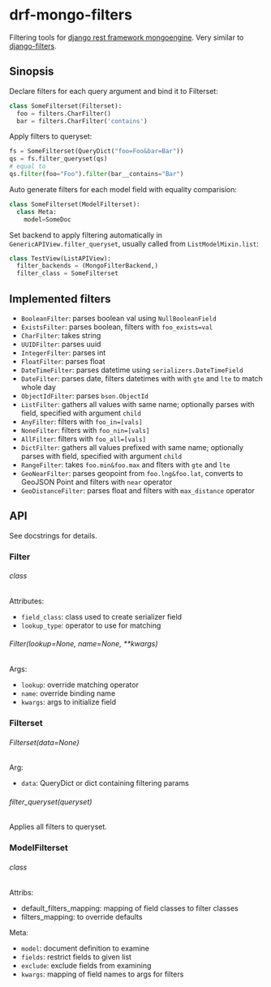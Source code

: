 # drf-mongo-filters
Filtering tools for [django rest framework mongoengine](https://github.com/umutbozkurt/django-rest-framework-mongoengine).
Very similar to [django-filters](https://github.com/alex/django-filter).

## Sinopsis

Declare filters for each query argument and bind it to Filterset:
```python
class SomeFilterset(Filterset):
  foo = filters.CharFilter()
  bar = filters.CharFilter('contains')
```

Apply filters to queryset:
```python
fs = SomeFilterset(QueryDict("foo=Foo&bar=Bar"))
qs = fs.filter_queryset(qs)
# equal to
qs.filter(foo="Foo").filter(bar__contains="Bar")
```

Auto generate filters for each model field with equality comparision:
```python
class SomeFilterset(ModelFilterset):
  class Meta:
    model=SomeDoc
```

Set backend to apply filtering automatically in `GenericAPIView.filter_queryset`, usually called from `ListModelMixin.list`:
```python
class TestView(ListAPIView):
  filter_backends = (MongoFilterBackend,)
  filter_class = SomeFilterset
```

## Implemented filters
* `BooleanFilter`: parses boolean val using `NullBooleanField`
* `ExistsFilter`: parses boolean, filters with `foo_exists=val`
* `CharFilter`: takes string
* `UUIDFilter`: parses uuid
* `IntegerFilter`: parses int
* `FloatFilter`: parses float
* `DateTimeFilter`: parses datetime using `serializers.DateTimeField`
* `DateFilter`: parses date, filters datetimes with with `gte` and `lte` to match whole day
* `ObjectIdFilter`: parses `bson.ObjectId`
* `ListFilter`: gathers all values with same name; optionally parses with field, specified with argument `child`
* `AnyFilter`: filters with `foo_in=[vals]`
* `NoneFilter`: filters with `foo_nin=[vals]`
* `AllFilter`: filters with `foo_all=[vals]`
* `DictFilter`: gathers all values prefixed with same name; optionally parses with field, specified with argument `child`
* `RangeFilter`: takes `foo.min&foo.max` and flters with `gte` and `lte`
* `GeoNearFilter`: parses geopoint from `foo.lng&foo.lat`, converts to GeoJSON Point and filters with `near` operator
* `GeoDistanceFilter`: parses float and filters with `max_distance` operator

## API

See docstrings for details.

### Filter

###### class
Attributes:
* `field_class`: class used to create serializer field
* `lookup_type`: operator to use for matching

###### Filter(lookup=None, name=None, **kwargs)
Args:
* `lookup`: override matching operator
* `name`: override binding name
* `kwargs`: args to initialize field

### Filterset

###### Filterset(data=None)
Arg:
* `data`: QueryDict or dict containing filtering params

###### filter_queryset(queryset)
Applies all filters to queryset.

### ModelFilterset

###### class
Attribs:
* default_filters_mapping: mapping of field classes to filter classes
* filters_mapping:  to override defaults

Meta:
* `model`: document definition to examine
* `fields`: restrict fields to given list
* `exclude`: exclude fields from examining
* `kwargs`: mapping of field names to args for filters
